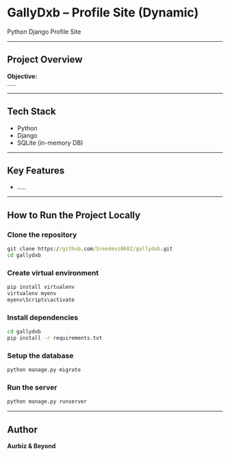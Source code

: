 # GallyDxb – Profile Site (Dynamic)

Python Django Profile Site


---

## Project Overview

**Objective:**  
.....


---

## Tech Stack

- Python  
- Django    
- SQLite (in-memory DB)  


---

## Key Features

-  .....


---

## How to Run the Project Locally

### Clone the repository

```cmd
git clone https://github.com/Sreedevi0602/gallydxb.git
cd gallydxb
```

### Create virtual environment

```cmd
pip install virtualenv
virtualenv myenv
myenv\Scripts\activate  
```

### Install dependencies

```cmd
cd gallydxb
pip install -r requirements.txt
```

### Setup the database

```cmd
python manage.py migrate
```

### Run the server

```cmd
python manage.py runserver
```


---

## Author

**Aurbiz & Beyond**  



